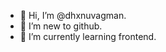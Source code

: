 - 👋 Hi, I’m @dhxnuvagman.
- 👀 I’m new to github.
- 🌱 I’m currently learning frontend.

<!---
dhxnuvagman/dhxnuvagman is a ✨ special ✨ repository because its `README.md` (this file) appears on your GitHub profile.
You can click the Preview link to take a look at your changes.
--->
